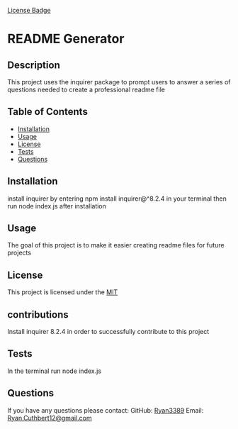 
[License Badge](https://img.shields.io/badge/License-MIT-green.svg)

# README Generator

## Description
This project uses the inquirer package to prompt users to answer a series of questions needed to create a professional readme file 

## Table of Contents
- [Installation](#installation)
- [Usage](#usage)
- [License](#license)
- [Tests](#tests)
- [Questions](#questions)


## Installation
install inquirer by entering  npm install inquirer@^8.2.4 in your terminal then run node index.js after installation 


## Usage
The goal of this project is to make it easier creating readme files for future projects


## License
This project is licensed under the [MIT](https://opensource.org/license/mit)


## contributions
Install inquirer 8.2.4 in order to successfully contribute to this project


## Tests
In the terminal run node index.js


## Questions
If you have any questions please contact:
GitHub: [Ryan3389](https://github.com/Ryan3389)
Email: Ryan.Cuthbert12@gmail.com
